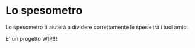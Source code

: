# Lo spesometro

Lo spesometro ti aiuterà a dividere correttamente le spese tra i tuoi amici.

E' un progetto WIP!!!